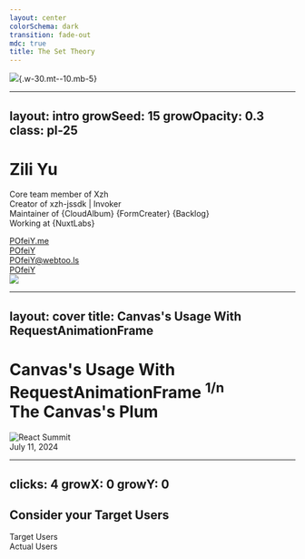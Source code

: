 ```yaml
---
layout: center
colorSchema: dark
transition: fade-out
mdc: true
title: The Set Theory
---
```


![](/af-logo-animated.svg){.w-30.mt--10.mb-5}

<!--
各位同事晚上好，今天由我来为大家分享一例基于canvas与requestAnimation实现的动画效果（绘制仿生树枝）
-->

---
layout: intro
growSeed: 15
growOpacity: 0.3
class: pl-25
---

# Zili Yu

<div class="[&>*]:important-leading-10 opacity-80">

Core team member of Xzh<br>
Creator of xzh-jssdk | Invoker<br>
Maintainer of {CloudAlbum} {FormCreater} {Backlog}<br>
Working at {NuxtLabs}<br>

</div>

<div my-10 w-min flex="~ gap-1" items-center justify-center>
  <div i-ri-user-3-line op50 ma text-xl />
  <div><a href="https://POfeiY.me" target="_blank" class="border-none! font-300">POfeiY.me</a></div>
  <div i-ri-github-line op50 ma text-xl ml4/>
  <div><a href="https://github.com/POfeiY" target="_blank" class="border-none! font-300">POfeiY</a></div>
  <div i-ri-mastodon-line op50 ma text-xl ml4 />
  <div><a href="https://m.webtoo.ls/@POfeiY" target="_blank" class="border-none! font-300">POfeiY@webtoo.ls</a></div>
  <div i-ri-twitter-x-line op50 ma text-xl ml4/>
  <div><a href="https://twitter.com/POfeiY" target="_blank" class="border-none! font-300">POfeiY</a></div>
</div>

<img src="https://avatars.githubusercontent.com/u/18592121?v=4" rounded-full w-35 abs-tr mt-32 mr-30 />

<div flex="~ gap2">

</div>

<!--
我是任职于技术服务中心兴智汇团队的余自立，主要负责的项目有兴智汇底座JS-SDK、兴智汇通用组件（如云相册、通用表单、统一待办等组件），也常年混迹于开源社区，欢迎各位同事联系我交流技术与感情。

-->

---
layout: cover
title: Canvas's Usage With RequestAnimationFrame
---

<h1 flex="~ col">
<div text-2xl origin-top-left transition duration-500 :class="$clicks <= 2 ? 'scale-150' : 'op50'">
  <span v-click>Canvas's Usage With </span>
  <span>RequestAnimationFrame </span>
  <sup v-click>1/n</sup>
</div>
<div mt1 forward:delay-300 v-click>The Canvas's Plum</div>
</h1>

<div abs-br mx-10 my-11 flex="~ col gap-2 items-end" text-left v-click="1">
  <img src="/react-summit.svg" w-22 alt="React Summit" />
  <div text-xs opacity-75>July 11, 2024</div>
</div>

<!--
So, as you see, I am work on multiple open source and also created a few you might already using, for example Vitest, the unit testing framework.

As someone who have been working on open source for a while and made a living, I have to say that open Source is so much fun and rewarding. I believe many of you wanted to contribute to open source, or already doing so. However, there are so many factors that affects that if a open source project would become popular, or "successful" -- depends on how you define it. For example, the quality of the code, the documentation, the community, the marketing, and so on. All of them are important and related to each other. There isn't really a golden rule to make a open source project successful.

So here, I'd like to share some of my experience and ideas on creating and maintaining open source projects, combining with some observations that I have learned from the community.

[click] Hopefully it can help you start your own open source journey, or find some new ideas to improve your existing projects.

Open Source also a quite big topic that I can't really cover everything in one talk. So I am trying to break it down and talk about different aspects of open source in each talk and make them a series.

[click] Today, it's the Part 1, let's talk about - [click] "The Set Theory".

I know, it might sounds a bit random, and you might wonder - what does that mean? Let mew try to explain.

So let's say we already have an Open Source project, or planning to create one. To be a little bit practical, say, we might want to gain certain amount of adoption, or just that we want people to use, and to enjoy our hard work.
-->

---
clicks: 4
growX: 0
growY: 0
---

## Consider your Target Users

<div
  v-click="1"
  absolute w-200 h-200 left-20 border="~ gray/50 rounded-full" bg-gray:20 text-5xl
  flex="~ items-center justify-center"
  transition-all duration-500
  :class="$clicks === 4 ? 'scale-100' : 'scale-80'"
>
  Target Users
  <div
    v-click="2"
    absolute w-70 h-70 left-65 top-10 border="~ blue rounded-full"
    bg-blue:20 text-4xl text-blue flex="~ items-center justify-center"
    transition-all duration-500
    :class="$clicks >= 3 ? 'scale-100' : 'scale-80'"
  >
    Actual Users
  </div>
</div>

<!--
One of the things to consider is how we picturing our target users. For example, like "Is my tool for end users or developers?", "Or is it for Vue developers or for React?", etc.

[click] We know the fact that among all of the target users, only a portion of them will become our actual users.

[click] In order to gain more users to our project, we can try to convert more potential users to the actual users. [click] Maybe by doing more marketing or polishing. In that case, the amount of the target users you have, actually becomes the upper limit of how many actual users you could possibly have.

On the other hand, we can also try to find a way to expand our target users to include more people. [click] And naturally, you will also have more converted users from it.

Under this idea, let's take a look at some examples of how we can do that.
-->
